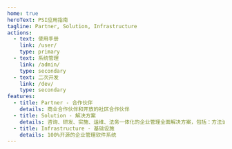 ```yaml
---
home: true
heroText: PSI应用指南
tagline: Partner, Solution, Infrastructure
actions:
  - text: 使用手册
    link: /user/
    type: primary
  - text: 系统管理
    link: /admin/
    type: secondary 
  - text: 二次开发
    link: /dev/
    type: secondary
features:
  - title: Partner - 合作伙伴
    details: 商业合作伙伴和开放的社区合作伙伴
  - title: Solution - 解决方案 
    details: 咨询、研发、实施、运维、法务一体化的企业管理全面解决方案，包括：方法论、软件系统、咨询实施运维团队，即方法、工具和人才
  - title: Infrastructure - 基础设施
    details: 100%开源的企业管理软件系统 
---
```


